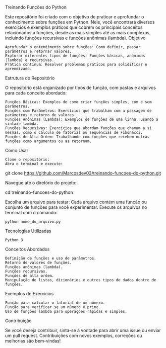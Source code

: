 Treinando Funções do Python

Este repositório foi criado com o objetivo de praticar e aprofundar o conhecimento sobre funções em Python. Nele, você encontrará diversos exercícios e exemplos práticos que cobrem os principais conceitos relacionados a funções, desde as mais simples até as mais complexas, incluindo funções recursivas e funções anônimas (lambda).
Objetivo

    Aprofundar o entendimento sobre funções: Como definir, passar parâmetros e retornar valores.
    Explorar diferentes tipos de funções: Funções básicas, anônimas (lambda) e recursivas.
    Prática contínua: Resolver problemas práticos para solidificar o aprendizado.

Estrutura do Repositório

O repositório está organizado por tipos de função, com pastas e arquivos para cada conceito abordado:

    Funções Básicas: Exemplos de como criar funções simples, com e sem parâmetros.
    Funções com Parâmetros: Exercícios que trabalham com a passagem de parâmetros e retorno de valores.
    Funções Anônimas (Lambda): Exemplos de funções de uma linha, usando a sintaxe lambda.
    Funções Recursivas: Exercícios que abordam funções que chamam a si mesmas, como o cálculo de fatorial ou sequências de Fibonacci.
    Funções de Alta Ordem: Trabalhando com funções que recebem outras funções como argumentos ou as retornam.

Como Usar

    Clone o repositório:
    Abra o terminal e execute:

git clone https://github.com/Marcosdev03/treinando-funcoes-do-python.git

Navegue até o diretório do projeto:

cd treinando-funcoes-do-python

Escolha um arquivo para testar:
Cada arquivo contém uma função ou conjunto de funções para você experimentar. Execute os arquivos no terminal com o comando:

    python nome_do_arquivo.py

Tecnologias Utilizadas

    Python 3

Conceitos Abordados

    Definição de funções e uso de parâmetros.
    Retorno de valores de funções.
    Funções anônimas (lambda).
    Funções recursivas.
    Funções de alta ordem.
    Manipulação de listas, dicionários e outros tipos de dados dentro de funções.

Exemplos de Exercícios

    Função para calcular o fatorial de um número.
    Função para verificar se um número é primo.
    Uso de funções lambda para operações rápidas e simples.

Contribuição

Se você deseja contribuir, sinta-se à vontade para abrir uma issue ou enviar um pull request. Contribuições com novos exemplos, correções ou melhorias são bem-vindas!
